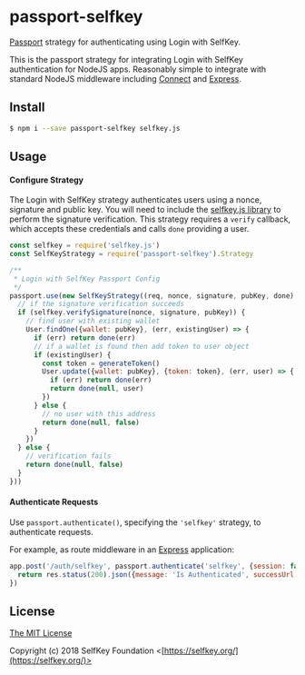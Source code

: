 # passport-selfkey

[Passport](http://passportjs.org/) strategy for authenticating using Login with SelfKey.

This is the passport strategy for integrating Login with SelfKey authentication for NodeJS apps.  Reasonably simple to integrate with standard NodeJS middleware including [Connect](http://www.senchalabs.org/connect/) and [Express](http://expressjs.com/).

## Install

```bash
$ npm i --save passport-selfkey selfkey.js
```

## Usage

#### Configure Strategy

The Login with SelfKey strategy authenticates users using a nonce, signature and public key.  You will need to include the [selfkey.js library](https://github.com/altninja/selfkey.js) to perform the signature verification.  This strategy requires a `verify` callback, which accepts these credentials and calls `done` providing a user.

```js
const selfkey = require('selfkey.js')
const SelfKeyStrategy = require('passport-selfkey').Strategy

/**
 * Login with SelfKey Passport Config
 */
passport.use(new SelfKeyStrategy((req, nonce, signature, pubKey, done) => {
  // if the signature verification succeeds
  if (selfkey.verifySignature(nonce, signature, pubKey)) {
    // find user with existing wallet
    User.findOne({wallet: pubKey}, (err, existingUser) => {
      if (err) return done(err) 
      // if a wallet is found then add token to user object
      if (existingUser) {
        const token = generateToken()
        User.update({wallet: pubKey}, {token: token}, (err, user) => {
          if (err) return done(err)
          return done(null, user)
        })
      } else {
        // no user with this address
        return done(null, false)
      }
    })
  } else {
    // verification fails
    return done(null, false)
  }
}))
```

#### Authenticate Requests

Use `passport.authenticate()`, specifying the `'selfkey'` strategy, to authenticate requests.

For example, as route middleware in an [Express](http://expressjs.com/) application:

```js
app.post('/auth/selfkey', passport.authenticate('selfkey', {session: false}), (req, res) => {
  return res.status(200).json({message: 'Is Authenticated', successUrl: 'http://localhost:8080/success.html'})
})
```

## License

[The MIT License](http://opensource.org/licenses/MIT)

Copyright (c) 2018 SelfKey Foundation <[https://selfkey.org/](https://selfkey.org/)>
